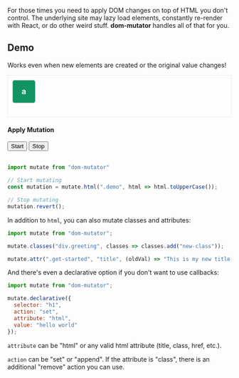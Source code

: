 For those times you need to apply DOM changes on top of HTML you don't control.  The underlying site may lazy load elements, constantly re-render with React, or do other weird stuff.  **dom-mutator** handles all of that for you.

## Demo

<style>
.demo-holder {
  display: flex;
  flex-wrap: wrap;
  border: 1px dotted #ddd;
  margin-bottom: 20px;
  padding: 10px;
  min-height: 72px;
}
.demo {
    width: 50px;
    height: 50px;
    background: #129462;
    border-radius: 5px;
    font-weight: bold;
    color: #fff;
    border: 1px solid #ccc;
    line-height: 50px;
    text-align: center;
    font-size: 18px;
    margin-right: 10px;
}
.apply-area {
  margin-bottom: 30px;
}
</style>

<p>Works even when new elements are created or the original value changes!</p>
<div class="demo-holder">
  <div class="demo">a</div>
</div>

<div class="apply-area">
  <h4>Apply Mutation</h4>
  <button id='uppercase'>Start</button>
  <button id='revert'>Stop</button>
</div>


```js
import mutate from "dom-mutator"

// Start mutating
const mutation = mutate.html(".demo", html => html.toUpperCase());

// Stop mutating
mutation.revert();
```

In addition to `html`, you can also mutate classes and attributes:

```js
import mutate from "dom-mutator";

mutate.classes("div.greeting", classes => classes.add("new-class"));

mutate.attr(".get-started", "title", (oldVal) => "This is my new title attribute");
```

And there's even a declarative option if you don't want to use callbacks:

```js
import mutate from "dom-mutator";

mutate.declarative({
  selector: "h1",
  action: "set",
  attribute: "html",
  value: "hello world"
});
```

`attribute` can be "html" or any valid html attribute (title, class, href, etc.).

`action` can be "set" or "append".  If the attribute is "class", there is an additional "remove" action you can use.

<script type="module">
import mutate from "https://unpkg.com/dom-mutator@0.3.1/dist/dom-mutator.esm.js";

const demoHolder = document.querySelector(".demo-holder");
window.setInterval(() => {
  const els = document.querySelectorAll(".demo");
  if(els.length > 10) {
    demoHolder.innerHTML = "";
    return;
  }

  els.forEach((el,i) => {
    el.innerHTML = String.fromCharCode(
      Math.floor(Math.random()*26+97)
    );
  });

  const div = document.createElement("div");
  div.innerHTML = "a";
  div.className = "demo";
  demoHolder.append(div);
}, 500);

let controller = null;
document.querySelector("#uppercase").addEventListener("click", (e) => {
  e.preventDefault();
  if(controller) return;
  controller = mutate.html(".demo", html => html.toUpperCase());
});
document.querySelector("#revert").addEventListener("click", (e) => {
  e.preventDefault();
  if(!controller) return;
  controller.revert();
  controller = null;
});
</script>
